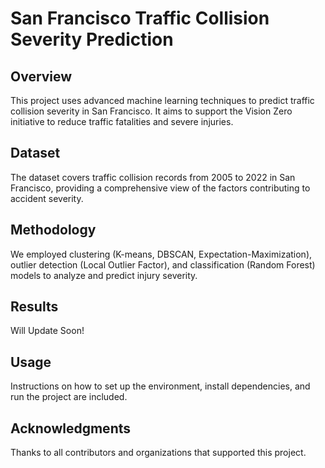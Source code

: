 # San Francisco Traffic Collision Severity Prediction

## Overview
This project uses advanced machine learning techniques to predict traffic collision severity in San Francisco. It aims to support the Vision Zero initiative to reduce traffic fatalities and severe injuries.

## Dataset
The dataset covers traffic collision records from 2005 to 2022 in San Francisco, providing a comprehensive view of the factors contributing to accident severity.

## Methodology
We employed clustering (K-means, DBSCAN, Expectation-Maximization), outlier detection (Local Outlier Factor), and classification (Random Forest) models to analyze and predict injury severity.

## Results
Will Update Soon!
<!-- Our models provide insights into the key factors contributing to collision severity, aiding in strategic planning for safer roads. -->

## Usage
Instructions on how to set up the environment, install dependencies, and run the project are included.

## Acknowledgments
Thanks to all contributors and organizations that supported this project.

